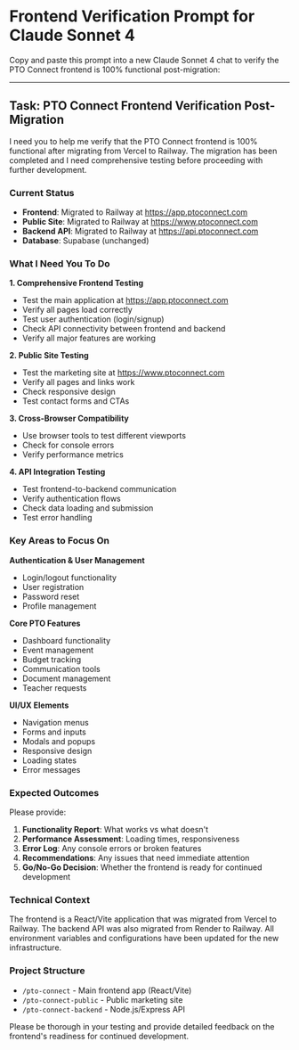 # Frontend Verification Prompt for Claude Sonnet 4

Copy and paste this prompt into a new Claude Sonnet 4 chat to verify the PTO Connect frontend is 100% functional post-migration:

---

## Task: PTO Connect Frontend Verification Post-Migration

I need you to help me verify that the PTO Connect frontend is 100% functional after migrating from Vercel to Railway. The migration has been completed and I need comprehensive testing before proceeding with further development.

### Current Status
- **Frontend**: Migrated to Railway at https://app.ptoconnect.com
- **Public Site**: Migrated to Railway at https://www.ptoconnect.com
- **Backend API**: Migrated to Railway at https://api.ptoconnect.com
- **Database**: Supabase (unchanged)

### What I Need You To Do

**1. Comprehensive Frontend Testing**
- Test the main application at https://app.ptoconnect.com
- Verify all pages load correctly
- Test user authentication (login/signup)
- Check API connectivity between frontend and backend
- Verify all major features are working

**2. Public Site Testing**
- Test the marketing site at https://www.ptoconnect.com
- Verify all pages and links work
- Check responsive design
- Test contact forms and CTAs

**3. Cross-Browser Compatibility**
- Use browser tools to test different viewports
- Check for console errors
- Verify performance metrics

**4. API Integration Testing**
- Test frontend-to-backend communication
- Verify authentication flows
- Check data loading and submission
- Test error handling

### Key Areas to Focus On

**Authentication & User Management**
- Login/logout functionality
- User registration
- Password reset
- Profile management

**Core PTO Features**
- Dashboard functionality
- Event management
- Budget tracking
- Communication tools
- Document management
- Teacher requests

**UI/UX Elements**
- Navigation menus
- Forms and inputs
- Modals and popups
- Responsive design
- Loading states
- Error messages

### Expected Outcomes

Please provide:
1. **Functionality Report**: What works vs what doesn't
2. **Performance Assessment**: Loading times, responsiveness
3. **Error Log**: Any console errors or broken features
4. **Recommendations**: Any issues that need immediate attention
5. **Go/No-Go Decision**: Whether the frontend is ready for continued development

### Technical Context

The frontend is a React/Vite application that was migrated from Vercel to Railway. The backend API was also migrated from Render to Railway. All environment variables and configurations have been updated for the new infrastructure.

### Project Structure
- `/pto-connect` - Main frontend app (React/Vite)
- `/pto-connect-public` - Public marketing site
- `/pto-connect-backend` - Node.js/Express API

Please be thorough in your testing and provide detailed feedback on the frontend's readiness for continued development.
